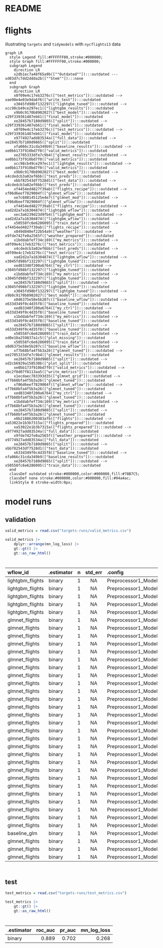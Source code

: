 # README


# flights

illustrating `targets` and `tidymodels` with `nycflights13` data

``` mermaid
graph LR
  style Legend fill:#FFFFFF00,stroke:#000000;
  style Graph fill:#FFFFFF00,stroke:#000000;
  subgraph Legend
    direction LR
    x2db1ec7a48f65a9b([""Outdated""]):::outdated --- xd03d7c7dd2ddda2b([""Stem""]):::none
  end
  subgraph Graph
    direction LR
    x0f09e4c17eb3276c(["test_metrics"]):::outdated --> xae90e4e03e9da6f6(["write_test"]):::outdated
    x3045fd98bf132297(["lightgbm_tuned"]):::outdated --> xcc98cb49ce297ec1(["lightgbm_results"]):::outdated
    x9b0c9170b8902027(["best_model"]):::outdated --> x29f339361487eb61(["final_model"]):::outdated
    xe28457b7180d9865(["split"]):::outdated --> x29f339361487eb61(["final_model"]):::outdated
    x0f09e4c17eb3276c(["test_metrics"]):::outdated --> x29f339361487eb61(["final_model"]):::outdated
    x9774927add83534a(["full_data"]):::outdated --> xe28457b7180d9865(["split"]):::outdated
    xfa066c31cda349b9(["baseline_results"]):::outdated --> xe0bb173f910bd7f0(["valid_metrics"]):::outdated
    xe2705333dfe7c9b4(["glmnet_results"]):::outdated --> xe0bb173f910bd7f0(["valid_metrics"]):::outdated
    xcc98cb49ce297ec1(["lightgbm_results"]):::outdated --> xe0bb173f910bd7f0(["valid_metrics"]):::outdated
    x9b0c9170b8902027(["best_model"]):::outdated --> x4cdedcb3a02ef6bb(["test_preds"]):::outdated
    xbb782543df7528d1(["test_data"]):::outdated --> x4cdedcb3a02ef6bb(["test_preds"]):::outdated
    xf4454ed4827f39ab(["flights_recipe"]):::outdated --> xf06d6eef7829004f(["glmnet_wflow"]):::outdated
    xe7c688145125e4e7(["glmnet_mod"]):::outdated --> xf06d6eef7829004f(["glmnet_wflow"]):::outdated
    xf4454ed4827f39ab(["flights_recipe"]):::outdated --> xad2d2a7a16304874(["lightgbm_wflow"]):::outdated
    xec3a6239d23d9fb4(["lightgbm_mod"]):::outdated --> xad2d2a7a16304874(["lightgbm_wflow"]):::outdated
    x50558fc6e6286095(["train_data"]):::outdated --> xf4454ed4827f39ab(["flights_recipe"]):::outdated
    x849d840ef22b54a9(["weather"]):::outdated --> x9fde742fe0a2565f(["weather_prepared"]):::outdated
    x1bddabfef734c169(["my_metrics"]):::outdated --> x0f09e4c17eb3276c(["test_metrics"]):::outdated
    x4cdedcb3a02ef6bb(["test_preds"]):::outdated --> x0f09e4c17eb3276c(["test_metrics"]):::outdated
    xad2d2a7a16304874(["lightgbm_wflow"]):::outdated --> x3045fd98bf132297(["lightgbm_tuned"]):::outdated
    xed83340f200a6764(["my_ctrl"]):::outdated --> x3045fd98bf132297(["lightgbm_tuned"]):::outdated
    x1bddabfef734c169(["my_metrics"]):::outdated --> x3045fd98bf132297(["lightgbm_tuned"]):::outdated
    xe28457b7180d9865(["split"]):::outdated --> x3045fd98bf132297(["lightgbm_tuned"]):::outdated
    x3045fd98bf132297(["lightgbm_tuned"]):::outdated --> x9b0c9170b8902027(["best_model"]):::outdated
    x0d6375e58e5b207c(["baseline_wflow"]):::outdated --> x633d349f0c4d35f8(["baseline_tuned"]):::outdated
    xed83340f200a6764(["my_ctrl"]):::outdated --> x633d349f0c4d35f8(["baseline_tuned"]):::outdated
    x1bddabfef734c169(["my_metrics"]):::outdated --> x633d349f0c4d35f8(["baseline_tuned"]):::outdated
    xe28457b7180d9865(["split"]):::outdated --> x633d349f0c4d35f8(["baseline_tuned"]):::outdated
    x50558fc6e6286095(["train_data"]):::outdated --> xd0e10a259837a1c5(["plot_missing"]):::outdated
    x50558fc6e6286095(["train_data"]):::outdated --> x0d6375e58e5b207c(["baseline_wflow"]):::outdated
    xf7b68bfa4f5b3a26(["glmnet_tuned"]):::outdated --> xe2705333dfe7c9b4(["glmnet_results"]):::outdated
    xe28457b7180d9865(["split"]):::outdated --> xd2cb6929a158530b(["plot_split"]):::outdated
    xe0bb173f910bd7f0(["valid_metrics"]):::outdated --> xbc2f8d07f8113aa5(["write_metrics"]):::outdated
    x1ecdaec783393d35(["glmnet_grid"]):::outdated --> xf7b68bfa4f5b3a26(["glmnet_tuned"]):::outdated
    xf06d6eef7829004f(["glmnet_wflow"]):::outdated --> xf7b68bfa4f5b3a26(["glmnet_tuned"]):::outdated
    xed83340f200a6764(["my_ctrl"]):::outdated --> xf7b68bfa4f5b3a26(["glmnet_tuned"]):::outdated
    x1bddabfef734c169(["my_metrics"]):::outdated --> xf7b68bfa4f5b3a26(["glmnet_tuned"]):::outdated
    xe28457b7180d9865(["split"]):::outdated --> xf7b68bfa4f5b3a26(["glmnet_tuned"]):::outdated
    x0b21886200383afb(["flights"]):::outdated --> xa53022e1b3b7315a(["flights_prepared"]):::outdated
    xa53022e1b3b7315a(["flights_prepared"]):::outdated --> x9774927add83534a(["full_data"]):::outdated
    x9fde742fe0a2565f(["weather_prepared"]):::outdated --> x9774927add83534a(["full_data"]):::outdated
    xe28457b7180d9865(["split"]):::outdated --> xbb782543df7528d1(["test_data"]):::outdated
    x633d349f0c4d35f8(["baseline_tuned"]):::outdated --> xfa066c31cda349b9(["baseline_results"]):::outdated
    xe28457b7180d9865(["split"]):::outdated --> x50558fc6e6286095(["train_data"]):::outdated
  end
  classDef outdated stroke:#000000,color:#000000,fill:#78B7C5;
  classDef none stroke:#000000,color:#000000,fill:#94a4ac;
  linkStyle 0 stroke-width:0px;
```

# model runs

## validation

``` r
valid_metrics = read.csv("targets-runs/valid_metrics.csv")

valid_metrics |>
    dplyr::arrange(mn_log_loss) |>
    gt::gt() |>
    gt::as_raw_html()
```

<div id="mmssqusgrk" style="padding-left:0px;padding-right:0px;padding-top:10px;padding-bottom:10px;overflow-x:auto;overflow-y:auto;width:auto;height:auto;">
  &#10;  

| wflow_id | .estimator | n | std_err | .config | penalty | mixture | trees | min_n | tree_depth | mn_log_loss | pr_auc | roc_auc |
|:---|:---|---:|:--:|:---|---:|---:|---:|---:|---:|---:|---:|---:|
| lightgbm_flights | binary | 1 | NA | Preprocessor1_Model3 | NA | NA | 1741 | 18 | 10 | 0.269 | 0.696 | 0.889 |
| lightgbm_flights | binary | 1 | NA | Preprocessor1_Model5 | NA | NA | 1352 | 34 | 13 | 0.273 | 0.689 | 0.886 |
| lightgbm_flights | binary | 1 | NA | Preprocessor1_Model1 | NA | NA | 605 | 2 | 8 | 0.297 | 0.637 | 0.862 |
| lightgbm_flights | binary | 1 | NA | Preprocessor1_Model4 | NA | NA | 810 | 28 | 3 | 0.328 | 0.551 | 0.822 |
| lightgbm_flights | binary | 1 | NA | Preprocessor1_Model2 | NA | NA | 134 | 13 | 5 | 0.333 | 0.543 | 0.816 |
| glmnet_flights | binary | 1 | NA | Preprocessor1_Model11 | 0.001 | 0.5 | NA | NA | NA | 0.380 | 0.389 | 0.747 |
| glmnet_flights | binary | 1 | NA | Preprocessor1_Model12 | 0.002 | 0.5 | NA | NA | NA | 0.381 | 0.390 | 0.744 |
| glmnet_flights | binary | 1 | NA | Preprocessor1_Model21 | 0.001 | 1.0 | NA | NA | NA | 0.381 | 0.388 | 0.745 |
| glmnet_flights | binary | 1 | NA | Preprocessor1_Model01 | 0.001 | 0.0 | NA | NA | NA | 0.382 | 0.388 | 0.742 |
| glmnet_flights | binary | 1 | NA | Preprocessor1_Model02 | 0.002 | 0.0 | NA | NA | NA | 0.382 | 0.388 | 0.742 |
| glmnet_flights | binary | 1 | NA | Preprocessor1_Model03 | 0.003 | 0.0 | NA | NA | NA | 0.382 | 0.388 | 0.742 |
| glmnet_flights | binary | 1 | NA | Preprocessor1_Model04 | 0.006 | 0.0 | NA | NA | NA | 0.382 | 0.388 | 0.742 |
| glmnet_flights | binary | 1 | NA | Preprocessor1_Model05 | 0.010 | 0.0 | NA | NA | NA | 0.383 | 0.387 | 0.742 |
| glmnet_flights | binary | 1 | NA | Preprocessor1_Model13 | 0.003 | 0.5 | NA | NA | NA | 0.383 | 0.386 | 0.740 |
| glmnet_flights | binary | 1 | NA | Preprocessor1_Model22 | 0.002 | 1.0 | NA | NA | NA | 0.383 | 0.386 | 0.741 |
| glmnet_flights | binary | 1 | NA | Preprocessor1_Model06 | 0.018 | 0.0 | NA | NA | NA | 0.384 | 0.385 | 0.740 |
| glmnet_flights | binary | 1 | NA | Preprocessor1_Model07 | 0.032 | 0.0 | NA | NA | NA | 0.386 | 0.382 | 0.739 |
| glmnet_flights | binary | 1 | NA | Preprocessor1_Model14 | 0.006 | 0.5 | NA | NA | NA | 0.386 | 0.377 | 0.734 |
| glmnet_flights | binary | 1 | NA | Preprocessor1_Model23 | 0.003 | 1.0 | NA | NA | NA | 0.386 | 0.376 | 0.734 |
| glmnet_flights | binary | 1 | NA | Preprocessor1_Model08 | 0.056 | 0.0 | NA | NA | NA | 0.389 | 0.378 | 0.737 |
| glmnet_flights | binary | 1 | NA | Preprocessor1_Model15 | 0.010 | 0.5 | NA | NA | NA | 0.389 | 0.373 | 0.731 |
| glmnet_flights | binary | 1 | NA | Preprocessor1_Model24 | 0.006 | 1.0 | NA | NA | NA | 0.389 | 0.373 | 0.730 |
| glmnet_flights | binary | 1 | NA | Preprocessor1_Model16 | 0.018 | 0.5 | NA | NA | NA | 0.393 | 0.369 | 0.725 |
| glmnet_flights | binary | 1 | NA | Preprocessor1_Model25 | 0.010 | 1.0 | NA | NA | NA | 0.393 | 0.368 | 0.723 |
| glmnet_flights | binary | 1 | NA | Preprocessor1_Model09 | 0.100 | 0.0 | NA | NA | NA | 0.394 | 0.372 | 0.735 |
| glmnet_flights | binary | 1 | NA | Preprocessor1_Model17 | 0.032 | 0.5 | NA | NA | NA | 0.400 | 0.357 | 0.714 |
| glmnet_flights | binary | 1 | NA | Preprocessor1_Model26 | 0.018 | 1.0 | NA | NA | NA | 0.400 | 0.351 | 0.710 |
| glmnet_flights | binary | 1 | NA | Preprocessor1_Model10 | 0.178 | 0.0 | NA | NA | NA | 0.401 | 0.364 | 0.733 |
| glmnet_flights | binary | 1 | NA | Preprocessor1_Model27 | 0.032 | 1.0 | NA | NA | NA | 0.406 | 0.326 | 0.702 |
| glmnet_flights | binary | 1 | NA | Preprocessor1_Model18 | 0.056 | 0.5 | NA | NA | NA | 0.409 | 0.327 | 0.702 |
| glmnet_flights | binary | 1 | NA | Preprocessor1_Model28 | 0.056 | 1.0 | NA | NA | NA | 0.415 | 0.326 | 0.702 |
| glmnet_flights | binary | 1 | NA | Preprocessor1_Model19 | 0.100 | 0.5 | NA | NA | NA | 0.418 | 0.326 | 0.702 |
| baseline_glm | binary | 1 | NA | Preprocessor1_Model1 | NA | NA | NA | NA | NA | 0.431 | 0.198 | 0.581 |
| glmnet_flights | binary | 1 | NA | Preprocessor1_Model20 | 0.178 | 0.5 | NA | NA | NA | 0.434 | 0.326 | 0.702 |
| glmnet_flights | binary | 1 | NA | Preprocessor1_Model29 | 0.100 | 1.0 | NA | NA | NA | 0.434 | 0.578 | 0.500 |
| glmnet_flights | binary | 1 | NA | Preprocessor1_Model30 | 0.178 | 1.0 | NA | NA | NA | 0.434 | 0.578 | 0.500 |

</div>

## test

``` r
test_metrics = read.csv("targets-runs/test_metrics.csv")

test_metrics |>
    gt::gt() |>
    gt::as_raw_html()
```

<div id="tssthcnwnt" style="padding-left:0px;padding-right:0px;padding-top:10px;padding-bottom:10px;overflow-x:auto;overflow-y:auto;width:auto;height:auto;">
  &#10;  

| .estimator | roc_auc | pr_auc | mn_log_loss |
|:-----------|--------:|-------:|------------:|
| binary     |   0.889 |  0.702 |       0.268 |

</div>

